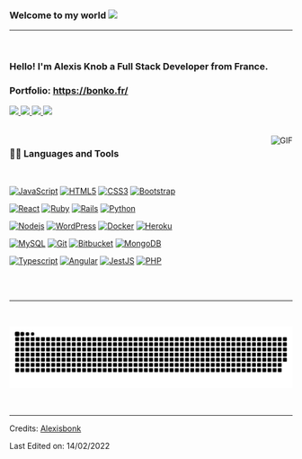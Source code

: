 ### Welcome to my world <img src="https://github.com/TheDudeThatCode/TheDudeThatCode/blob/master/Assets/Earth.gif" width="24px">
----

<br />

### Hello! I'm Alexis Knob a Full Stack Developer from France.

### Portfolio: https://bonko.fr/

<a href="https://www.linkedin.com/in/%F0%9F%92%BB-alexis-knob-654931199/">
    <img src="https://img.shields.io/badge/LinkedIn-0077B5?style=for-the-badge&logo=linkedin&logoColor=white" />
</a>
<a href="https://stackoverflow.com/users/14242339/alexis-knob">
    <img src="https://img.shields.io/badge/Stack_Overflow-FE7A16?style=for-the-badge&logo=stack-overflow&logoColor=white" />
</a>
<a href="https://open.spotify.com/user/alexisbonk">
    <img src="https://img.shields.io/badge/spotify-%1DB954.svg?&style=for-the-badge&logo=spotify&logoColor=white" />
</a>
<a href="https://www.instagram.com/alexisbonk/">
    <img src="https://img.shields.io/badge/Instagram-E4405F?style=for-the-badge&logo=instagram&logoColor=white" />
</a>

<br />
<br />
<br />

<img align="right" alt="GIF" src="https://media.giphy.com/media/836HiJc7pgzy8iNXCn/giphy.gif" />
  
### 👨‍💻 Languages and Tools

<br />

[![JavaScript](https://img.shields.io/badge/-JavaScript-black?style=flat&logo=javascript&link=https://github.com/alexisbonk)](https://github.com/alexisbonk) 
[![HTML5](https://img.shields.io/badge/-HTML5-E34F26?style=flat&logo=html5&logoColor=white&link=https://github.com/alexisbonk)](https://github.com/alexisbonk) 
[![CSS3](https://img.shields.io/badge/-CSS3-1572B6?style=flat&logo=css3&link=https://github.com/alexisbonk)](https://github.com/alexisbonk) 
[![Bootstrap](https://img.shields.io/badge/-Bootstrap-563D7C?style=flat&logo=bootstrap&link=https://github.com/alexisbonk)](https://github.com/alexisbonk) 

[![React](https://img.shields.io/badge/-React-black?style=flat&logo=react&link=https://github.com/alexisbonk)](https://github.com/alexisbonk) 
[![Ruby](https://img.shields.io/badge/-Ruby-gray?style=flat&logo=ruby&link=https://github.com/alexisbonk)](https://github.com/alexisbonk) 
[![Rails](https://img.shields.io/badge/-Rails-blue?style=flat&logo=ruby-on-rails&link=https://github.com/alexisbonk)](https://github.com/alexisbonk) 
[![Python](https://img.shields.io/badge/-Python-gray?style=flat&logo=python&link=https://github.com/alexisbonk)](https://github.com/alexisbonk) 

[![Nodejs](https://img.shields.io/badge/-Nodejs-green?style=flat&logo=Node.js&link=https://github.com/alexisbonk)](https://github.com/alexisbonk) 
[![WordPress](https://img.shields.io/badge/-WordPress-blue?style=flat&logo=wordpress&link=https://github.com/alexisbonk)](https://github.com/alexisbonk) 
[![Docker](https://img.shields.io/badge/-Docker-black?style=flat&logo=docker&link=https://github.com/alexisbonk)](https://github.com/alexisbonk) 
[![Heroku](https://img.shields.io/badge/-Heroku-gray?style=flat&logo=heroku&link=https://github.com/alexisbonk)](https://github.com/alexisbonk) 

[![MySQL](https://img.shields.io/badge/-MySQL-black?style=flat&logo=mysql&link=https://github.com/alexisbonk)](https://github.com/alexisbonk)
[![Git](https://img.shields.io/badge/-Git-black?style=flat&logo=git&link=https://github.com/alexisbonk)](https://github.com/alexisbonk) 
[![Bitbucket](https://img.shields.io/badge/-Bitbucket-blue?style=flat&logo=bitbucket&link=https://github.com/alexisbonk)](https://github.com/alexisbonk)
[![MongoDB](https://img.shields.io/badge/-MongoDB-FCA121?style=flat&logo=mongodb&link=https://github.com/alexisbonk)](https://gitlab.com/alexisbonk) 

[![Typescript](https://img.shields.io/badge/-TypeScript-white?style=flat&logo=typescript&link=https://github.com/alexisbonk)](https://github.com/alexisbonk)
[![Angular](https://img.shields.io/badge/-Angular-red?style=flat&logo=angular&link=https://github.com/alexisbonk)](https://github.com/alexisbonk) 
[![JestJS](https://img.shields.io/badge/-JestJS-black?style=flat&logo=jest&link=https://github.com/alexisbonk)](https://github.com/alexisbonk)
[![PHP](https://img.shields.io/badge/-PHP-gray?style=flat&logo=php&link=https://github.com/alexisbonk)](https://gitlab.com/alexisbonk) 

<br/>
<br/>

----

<br/>
<p align="center">
  <img  src="https://raw.githubusercontent.com/Elanza-48/Elanza-48/main/resources/img/github-contribution-grid-snake.svg"
    alt="example" />
</p>
<br/>

------

Credits: [Alexisbonk](https://github.com/alexisbonk)

Last Edited on: 14/02/2022
